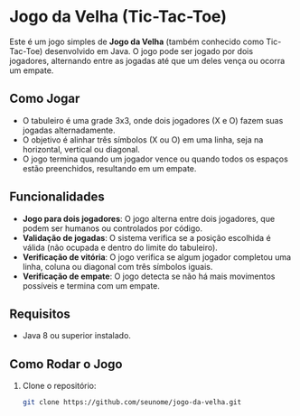 # Jogo da Velha (Tic-Tac-Toe)

Este é um jogo simples de **Jogo da Velha** (também conhecido como Tic-Tac-Toe) desenvolvido em Java. O jogo pode ser jogado por dois jogadores, alternando entre as jogadas até que um deles vença ou ocorra um empate.

## Como Jogar

- O tabuleiro é uma grade 3x3, onde dois jogadores (X e O) fazem suas jogadas alternadamente.
- O objetivo é alinhar três símbolos (X ou O) em uma linha, seja na horizontal, vertical ou diagonal.
- O jogo termina quando um jogador vence ou quando todos os espaços estão preenchidos, resultando em um empate.

## Funcionalidades

- **Jogo para dois jogadores**: O jogo alterna entre dois jogadores, que podem ser humanos ou controlados por código.
- **Validação de jogadas**: O sistema verifica se a posição escolhida é válida (não ocupada e dentro do limite do tabuleiro).
- **Verificação de vitória**: O jogo verifica se algum jogador completou uma linha, coluna ou diagonal com três símbolos iguais.
- **Verificação de empate**: O jogo detecta se não há mais movimentos possíveis e termina com um empate.

## Requisitos

- Java 8 ou superior instalado.

## Como Rodar o Jogo

1. Clone o repositório:

   ```bash
   git clone https://github.com/seunome/jogo-da-velha.git
